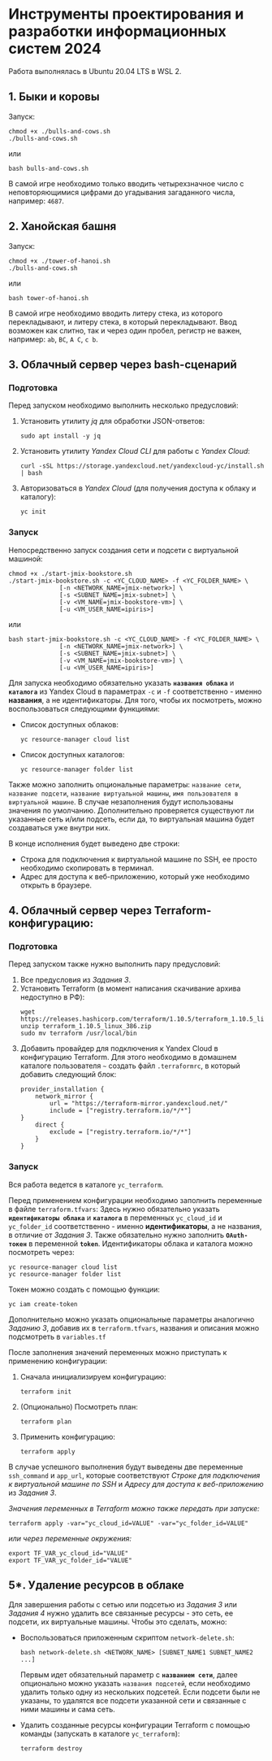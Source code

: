 # Инструменты проектирования и разработки информационных систем 2024
Работа выполнялась в Ubuntu 20.04 LTS в WSL 2.

## 1. Быки и коровы

Запуск:
```
chmod +x ./bulls-and-cows.sh
./bulls-and-cows.sh
```
или
```
bash bulls-and-cows.sh
```

В самой игре необходимо только вводить четырехзначное число с неповторяющимися цифрами до угадывания загаданного числа, например: `4687`.

## 2. Ханойская башня

Запуск:
```
chmod +x ./tower-of-hanoi.sh
./bulls-and-cows.sh
```
или
```
bash tower-of-hanoi.sh
```

В самой игре необходимо вводить литеру стека, из которого перекладывают, и литеру стека, в который перекладывают. Ввод возможен как слитно, так и через один пробел, регистр не важен, например: `ab`, `BC`, `A C`, `c b`.

## 3. Облачный сервер через bash-сценарий

### Подготовка

Перед запуском необходимо выполнить несколько предусловий:

1. Установить утилиту *jq* для обработки JSON-ответов:
	```
	sudo apt install -y jq
	```

2. Установить утилиту *Yandex Cloud CLI* для работы с *Yandex Cloud*:
	```
	curl -sSL https://storage.yandexcloud.net/yandexcloud-yc/install.sh | bash
	```

3. Авторизоваться в *Yandex Cloud* (для получения доступа к облаку и каталогу):
	```
	yc init
	```

### Запуск

Непосредственно запуск создания сети и подсети с виртуальной машиной:
```
chmod +x ./start-jmix-bookstore.sh
./start-jmix-bookstore.sh -c <YC_CLOUD_NAME> -f <YC_FOLDER_NAME> \
              [-n <NETWORK_NAME=jmix-network>] \
              [-s <SUBNET_NAME=jmix-subnet>] \
              [-v <VM_NAME=jmix-bookstore-vm>] \
              [-u <VM_USER_NAME=ipiris>]
```
или
```
bash start-jmix-bookstore.sh -c <YC_CLOUD_NAME> -f <YC_FOLDER_NAME> \
              [-n <NETWORK_NAME=jmix-network>] \
              [-s <SUBNET_NAME=jmix-subnet>] \
              [-v <VM_NAME=jmix-bookstore-vm>] \
              [-u <VM_USER_NAME=ipiris>]
```
Для запуска необходимо обязательно указать **`названия облака`** и **`каталога`** из Yandex Cloud в параметрах `-c` и `-f` соответственно - именно **названия**, а не идентификаторы.
Для того, чтобы их посмотреть, можно воспользоваться следующими функциями:
- Список доступных облаков:
	```
	yc resource-manager cloud list
	```
- Список доступных каталогов:
	```
	yc resource-manager folder list
	```

Также можно заполнить опциональные параметры: `название сети`, `название подсети`, `название виртуальной машины`, `имя пользователя в виртуальной машине`. В случае незаполнения будут использованы значения по умолчанию.
Дополнительно проверяется существуют ли указанные сеть и/или подсеть, если да, то виртуальная машина будет создаваться уже внутри них.

В конце исполнения будет выведено две строки:
- Строка для подключения к виртуальной машине по SSH, ее просто необходимо скопировать в терминал.
- Адрес для доступа к веб-приложению, который уже необходимо открыть в браузере.

## 4. Облачный сервер через Terraform-конфигурацию:

### Подготовка

Перед запуском также нужно выполнить пару предусловий:
1. Все предусловия из *Задания 3*.
2. Установить Terraform (в момент написания скачивание архива недоступно в РФ):
	```
	wget https://releases.hashicorp.com/terraform/1.10.5/terraform_1.10.5_linux_386.zip
	unzip terraform_1.10.5_linux_386.zip
	sudo mv terraform /usr/local/bin
	```
3. Добавить провайдер для подключения к Yandex Cloud в конфигурацию Terraform. Для этого необходимо в домашнем каталоге пользователя `~` создать файл `.terraformrc`, в который добавить следующий блок:
	```
	provider_installation {
	    network_mirror {
	        url = "https://terraform-mirror.yandexcloud.net/"
	        include = ["registry.terraform.io/*/*"]
	}
	    direct {
	        exclude = ["registry.terraform.io/*/*"]
	    }
	}
	```
### Запуск

Вся работа ведется в каталоге `yc_terraform`.

Перед применением конфигурации необходимо заполнить переменные в файле `terraform.tfvars`:
Здесь нужно обязательно указать **`идентификаторы облака`** и **`каталога`** в переменных `yc_cloud_id` и `yc_folder_id` соответственно - именно **идентификаторы**, а не названия, в отличие от *Задания 3*. Также обязательно нужно заполнить **`OAuth-токен`** в переменной **`token`**.
Идентификаторы облака и каталога можно посмотреть через:
```
yc resource-manager cloud list
yc resource-manager folder list
```
Токен можно создать с помощью функции:
```
yc iam create-token
```
Дополнительно можно указать опциональные параметры аналогично *Заданию 3*, добавив их в `terraform.tfvars`, названия и описания можно подсмотреть в `variables.tf`

После заполнения значений переменных можно приступать к применению конфигурации:
1. Сначала инициализируем конфигурацию:
	```
	terraform init
	```
2. (Опционально) Посмотреть план:
	```
	terraform plan
	```
3. Применить конфигурацию:
	```
	terraform apply
	```
В случае успешного выполнения будут выведены две переменные `ssh_command` и `app_url`, которые соответствуют *Строке для подключения к виртуальной машине по SSH* и *Адресу для доступа к веб-приложению* из *Задания 3*.

*Значения переменных в Terraform можно также передать при запуске:*
```
terraform apply -var="yc_cloud_id=VALUE" -var="yc_folder_id=VALUE"
```
*или через переменные окружения:*
```
export TF_VAR_yc_cloud_id="VALUE"
export TF_VAR_yc_folder_id="VALUE"
```

## 5*. Удаление ресурсов в облаке

Для завершения работы с сетью или подсетью из *Задания 3* или *Задания 4* нужно удалить все связанные ресурсы - это сеть, ее подсети, их виртуальные машины.
Чтобы это сделать, можно: 
- Воспользоваться приложенным скриптом `network-delete.sh`:
	```
	bash network-delete.sh <NETWORK_NAME> [SUBNET_NAME1 SUBNET_NAME2 ...]
	```
	Первым идет обязательный параметр с **`названием сети`**, далее опционально можно указать `названия подсетей`, если необходимо удалить только одну из нескольких подсетей. Если подсети были не указаны, то удалятся все подсети указанной сети и связанные с ними машины и сама сеть.

- Удалить созданные ресурсы конфигурации Terraform c помощью команды (запускать в каталоге `yc_terraform`):
	```
	terraform destroy
	```
